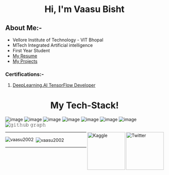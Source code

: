 
<h1 align="center">Hi, I'm Vaasu Bisht</h1>

## About Me:- 
-    Vellore Institute of Technology - VIT Bhopal
-    MTech Integrated Artificial intelligence
-    First Year Student
-   [My Resume]()
-   [My Projects](https://github.com/vaasu2002/PROJECTS)

### **Certifications:-** 
1)  [DeepLearning.AI TensorFlow Developer ](https://www.coursera.org/account/accomplishments/specialization/certificate/RZSSX3JGMD86)



<h1 align="center"> My Tech-Stack! </h1>

![image](https://img.shields.io/badge/Python-3776AB?style=for-the-badge&logo=python&logoColor=white)
![image](https://img.shields.io/badge/Jupyter-F37626.svg?&style=for-the-badge&logo=Jupyter&logoColor=white)
![image](https://img.shields.io/badge/TensorFlow-FF6F00?style=for-the-badge&logo=TensorFlow&logoColor=white)
![image](https://img.shields.io/badge/Numpy-777BB4?style=for-the-badge&logo=numpy&logoColor=white)
![image](https://img.shields.io/badge/Pandas-2C2D72?style=for-the-badge&logo=pandas&logoColor=white)
![image](https://img.shields.io/badge/OpenCV-27338e?style=for-the-badge&logo=OpenCV&logoColor=white)
![image](https://img.shields.io/badge/Git-F05032?style=for-the-badge&logo=git&logoColor=white)
![𝚐𝚒𝚝𝚑𝚞𝚋 𝚐𝚛𝚊𝚙𝚑](https://activity-graph.herokuapp.com/graph?username=vaasu2002&theme=react-dark&hide_border=true&area=true)


<a href="https://www.linkedin.com/in/vaasubisht/" target="_blank"><img src="https://cdn2.iconfinder.com/data/icons/social-media-2199/64/social_media_isometric_14-linkedin-512.png" height="120px" width="120px" alt="Twitter" align="right"></a>
<a href="https://www.kaggle.com/vaasubisht" target="_blank"><img src="https://cdn3.iconfinder.com/data/icons/logos-and-brands-adobe/512/189_Kaggle-512.png" height="120px" width="120px" alt="Kaggle" align="right"></a>

---------------------------------------------------------------------------------------


<p><img align="left" src="https://github-readme-stats.vercel.app/api/top-langs?username=vaasu2002&show_icons=true&locale=en&layout=compact" alt="vaasu2002" /></p>

<p>&nbsp;<img align="center" src="https://github-readme-stats.vercel.app/api?username=vaasu2002&show_icons=true&locale=en" alt="vaasu2002" /></p>




-----
